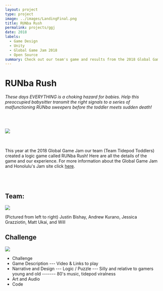 ```yaml
---
layout: project
type: project
image: ../images/LandingFinal.png
title: RUNba Rush
permalink: projects/ggj
date: 2018
labels:
  - Game Design
  - Unity
  - Global Game Jam 2018
  - Open Source
summary: Check out our team's game and results from the 2018 Global Game Jam competition! 
---
```


# RUNba Rush
*These days EVERYTHING is a choking hazard for babies. 
Help this preoccupied babysitter transmit the right signals to a series of malfunctioning RUNba sweepers before the toddler meets sudden death!*

<br><br>

<div class="ui image">
  <img class="ui centered image" src="../images/LandingFinal.png">
</div>

<br><br> 
This year at the 2018 Global Game Jam our team (Team Tidepod Toddlers) created a logic game called RUNba Rush! Here are all the details of the game and our experience. For more information about the Global Game Jam and Honolulu's Jam site click [here](https://medium.com/@spyhi/hey-honolulu-global-game-jam-2018-is-from-january-26-18-lets-get-ready-5f5c518962a). 

<br><br>
## Team: 
<img class="ui small left floated rounded image"  src="https://globalgamejam.org/sites/default/files/styles/responsive_large__wide/public/field_news_story_image_video/transmission.jpg?itok=vXkYGCpc&timestamp=1516999123">

(Pictured from left to right) Justin Bishay, Andrew Kurano, Jessica Grazziotin, Matt Ukai, and Will

## Challenge
<img class="ui small right floated rounded image" src="https://globalgamejam.org/sites/default/files/styles/responsive_large__wide/public/field_news_story_image_video/transmission.jpg?itok=vXkYGCpc&timestamp=1516999123">


- Challenge
- Game Description
--- Video & Links to play
- Narrative and Design
--- Logic / Puzzle 
--- Silly and relative to gamers young and old
------- 80's music, tidepod viralness
- Art and Audio
- Code





